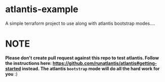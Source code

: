 # atlantis-example
A simple terraform project to use along with atlantis bootstrap modes....

# NOTE
**Please don't create pull request against this repo to test atlantis. Follow the instructions here: https://github.com/runatlantis/atlantis#getting-started instead. The atlantis `bootstrap` mode will do all the hard work for you** :)
